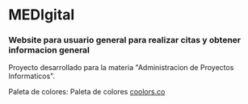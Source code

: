 # MEDIgital

### Website para usuario general para realizar citas y obtener informacion general

Proyecto desarrollado para la materia "Administracion de Proyectos Informaticos".

Paleta de colores:
Paleta de colores [coolors.co](https://coolors.co/d7dedc-104f55-ff6663-8783d1-6b5e62)
